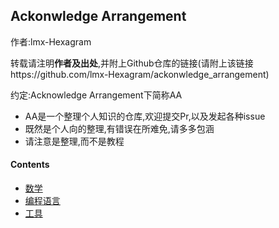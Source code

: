 ## Ackonwledge Arrangement

作者:lmx-Hexagram

转载请注明**作者及出处**,并附上Github仓库的链接(请附上该链接https://github.com/lmx-Hexagram/ackonwledge_arrangement)

约定:Acknowledge Arrangement下简称AA

* AA是一个整理个人知识的仓库,欢迎提交Pr,以及发起各种issue
* 既然是个人向的整理,有错误在所难免,请多多包涵
* 请注意是整理,而不是教程

#### Contents

- [数学](./Math/Link.md)
- [编程语言](./Lang/Link.md)
- [工具](./Tools/Link.md)